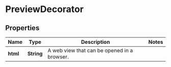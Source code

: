 
# PreviewDecorator

## Properties
Name | Type | Description | Notes
------------ | ------------- | ------------- | -------------
**html** | **String** | A web view that can be opened in a browser. | 



